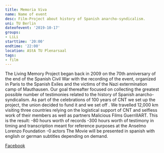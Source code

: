 ```yaml
---
title: Memoria Viva
name: Name of event
desc: Film-Project about history of Spanish anarcho-syndicalism.
uni: TU Berlin
dateofevent: '2019-10-17'
groups:
- LiLi
starttime: '20:00'
endtime: '22:00'
location: AStA TU Plenarsaal
tags:
- film
---
```


The Living Memory Project began back in 2009 on the 70th anniversary of the end of the Spanish Civil War with the recording of the event, organized in Paris to the Spanish Exiles and the victims of the Nazi extermination camp of Mauthausen. Our goal thereafter focused on collecting the greatest possible number of testimonies related to the history of Spanish anarcho-syndicalism. As part of the celebrations of 100 years of CNT we set up the project, the union decided to fund it and we set off . We travelled 12,000 km visiting three countries relying on the logistical support of CNT and selfless work of their members as well as partners Malicious Films GuerrillART. This is the result: -80 hours worth of records -300 hours worth of testimony in timing and transcription meant for reference purposes at the Anselmo Lorenzo Foundation -0 actors
The Movie will be presented in spanish with english or german subtitles depending on demand.

[Facebook](https://www.facebook.com/events/2429795713946375/)
